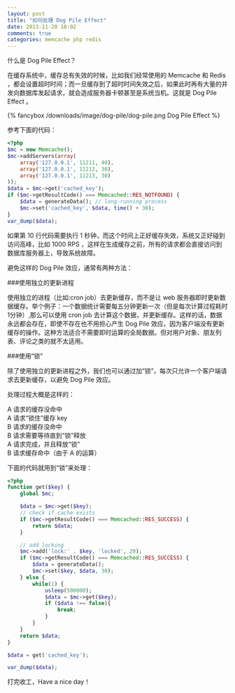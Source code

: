 ```yaml
---
layout: post
title: "如何处理 Dog Pile Effect"
date: 2013-11-20 16:02
comments: true
categories: memcache php redis
---
```

什么是 Dog Pile Effect？

在缓存系统中，缓存总有失效的时候，比如我们经常使用的 Memcache 和 Redis ，都会设置超时时间；而一旦缓存到了超时时间失效之后，如果此时再有大量的并发向数据库发起请求，就会造成服务器卡顿甚至是系统当机。这就是 Dog Pile Effect 。

<!-- more -->

{% fancybox /downloads/image/dog-pile/dog-pile.png Dog Pile Effect %}

参考下面的代码：

``` php
<?php
$mc = new Memcache();
$mc->addServers(array(
    array('127.0.0.1', 11211, 40),
    array('127.0.0.1', 11212, 30),
    array('127.0.0.1', 11213, 30)
));
$data = $mc->get('cached_key');
if ($mc->getResultCode() === Memcached::RES_NOTFOUND) {
    $data = generateData(); // long-running process
    $mc->set('cached_key', $data, time() + 30);
}
var_dump($data);
```

如果第 10 行代码需要执行 1 秒钟，而这个时间上正好缓存失效，系统又正好碰到访问高峰，比如 1000 RPS ，这样在生成缓存之前，所有的请求都会直接访问到数据库服务器上，导致系统故障。

避免这样的 Dog Pile 效应，通常有两种方法：

###使用独立的更新进程

使用独立的进程（比如:cron job）去更新缓存，而不是让 web 服务器即时更新数据缓存。举个例子：一个数据统计需要每五分钟更新一次（但是每次计算过程耗时1分钟）,那么可以使用 cron job 去计算这个数据，并更新缓存。这样的话，数据永远都会存在，即使不存在也不用担心产生 Dog Pile 效应，因为客户端没有更新缓存的操作。这种方法适合不需要即时运算的全局数据。但对用户对象、朋友列表、评论之类的就不太适用。

###使用“锁”

除了使用独立的更新进程之外，我们也可以通过加“锁”，每次只允许一个客户端请求去更新缓存，以避免 Dog Pile 效应。

处理过程大概是这样的：

A 请求的缓存没命中  
A 请求“锁住”缓存 key  
B 请求的缓存没命中  
B 请求需要等待直到“锁”释放  
A 请求完成，并且释放“锁”  
B 请求缓存命中（由于 A 的运算）  

下面的代码就用到“锁”来处理：

``` php
<?php
function get($key) {
    global $mc;

    $data = $mc->get($key);
    // check if cache exists
    if ($mc->getResultCode() === Memcached::RES_SUCCESS) {
        return $data;
    }

    // add locking
    $mc->add('lock:' . $key, 'locked', 20);
    if ($mc->getResultCode() === Memcached::RES_SUCCESS) {
        $data = generateData();
        $mc->set($key, $data, 30);
    } else {
        while(1) {
            usleep(500000);
            $data = $mc->get($key);
            if ($data !== false){
                break;
            }
        }
    }
    return $data;
}

$data = get('cached_key');

var_dump($data);
```

打完收工，Have a nice day！